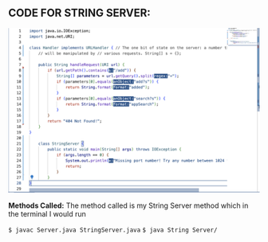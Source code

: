 **CODE FOR STRING SERVER:**
------------------------

![Image](Codeforlab.png)

**Methods Called:**
The method called is my String Server method which in the terminal I would run


`$ javac Server.java StringServer.java`
`$ java String Server/`



